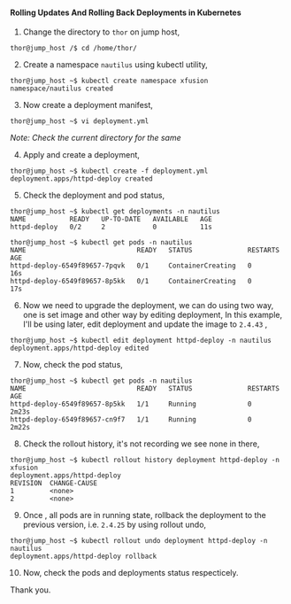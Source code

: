 #### Rolling Updates And Rolling Back Deployments in Kubernetes

1. Change the directory to `thor` on jump host,

```
thor@jump_host /$ cd /home/thor/
```

2. Create a namespace `nautilus` using kubectl utility,

```
thor@jump_host ~$ kubectl create namespace xfusion
namespace/nautilus created
```

3. Now create a deployment manifest,

```
thor@jump_host ~$ vi deployment.yml
```
*Note: Check the current directory for the same*

4. Apply and create a deployment,

```
thor@jump_host ~$ kubectl create -f deployment.yml
deployment.apps/httpd-deploy created
```

5. Check the deployment and pod status,

```
thor@jump_host ~$ kubectl get deployments -n nautilus
NAME           READY   UP-TO-DATE   AVAILABLE   AGE
httpd-deploy   0/2     2            0           11s

thor@jump_host ~$ kubectl get pods -n nautilus
NAME                            READY   STATUS              RESTARTS   AGE
httpd-deploy-6549f89657-7pqvk   0/1     ContainerCreating   0          16s
httpd-deploy-6549f89657-8p5kk   0/1     ContainerCreating   0          17s
```

6. Now we need to upgrade the deployment, we can do using two way, one is set image and other way by editing deployment, In this example, I'll be using later, edit deployment and update the image to `2.4.43` ,
```
thor@jump_host ~$ kubectl edit deployment httpd-deploy -n nautilus
deployment.apps/httpd-deploy edited
```

7. Now, check the pod status,

```
thor@jump_host ~$ kubectl get pods -n nautilus
NAME                            READY   STATUS              RESTARTS   AGE
httpd-deploy-6549f89657-8p5kk   1/1     Running             0          2m23s
httpd-deploy-6549f89657-cn9f7   1/1     Running             0          2m22s
```

8. Check the rollout history, it's not recording we see none in there,

```
thor@jump_host ~$ kubectl rollout history deployment httpd-deploy -n xfusion
deployment.apps/httpd-deploy
REVISION  CHANGE-CAUSE
1         <none>
2         <none>
```

9. Once , all pods are in running state, rollback the deployment to the previous version, i.e. `2.4.25` by using rollout undo,

```
thor@jump_host ~$ kubectl rollout undo deployment httpd-deploy -n nautilus
deployment.apps/httpd-deploy rollback
```

10. Now, check the pods and deployments status respecticely.

Thank you.
